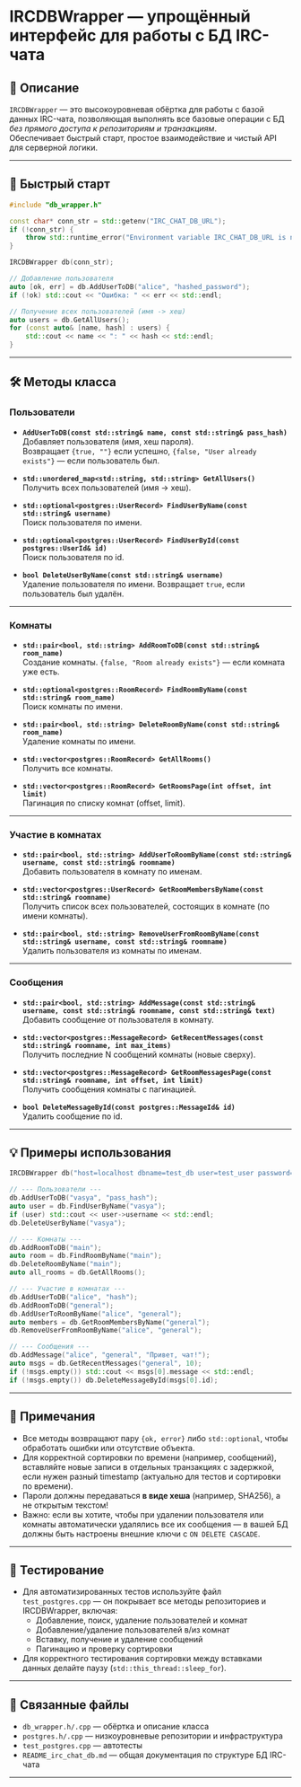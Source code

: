 # IRCDBWrapper — упрощённый интерфейс для работы с БД IRC-чата

## 📝 Описание

`IRCDBWrapper` — это высокоуровневая обёртка для работы с базой данных IRC-чата, позволяющая выполнять все базовые операции с БД *без прямого доступа к репозиториям и транзакциям*.  
Обеспечивает быстрый старт, простое взаимодействие и чистый API для серверной логики.

---

## 🚀 Быстрый старт

```cpp
#include "db_wrapper.h"

const char* conn_str = std::getenv("IRC_CHAT_DB_URL");
if (!conn_str) {
    throw std::runtime_error("Environment variable IRC_CHAT_DB_URL is not set!");
}

IRCDBWrapper db(conn_str);

// Добавление пользователя
auto [ok, err] = db.AddUserToDB("alice", "hashed_password");
if (!ok) std::cout << "Ошибка: " << err << std::endl;

// Получение всех пользователей (имя -> хеш)
auto users = db.GetAllUsers();
for (const auto& [name, hash] : users) {
    std::cout << name << ": " << hash << std::endl;
}
```

---

## 🛠️ Методы класса

### Пользователи

- **`AddUserToDB(const std::string& name, const std::string& pass_hash)`**  
  Добавляет пользователя (имя, хеш пароля).  
  Возвращает `{true, ""}` если успешно, `{false, "User already exists"}` — если пользователь был.

- **`std::unordered_map<std::string, std::string> GetAllUsers()`**  
  Получить всех пользователей (имя → хеш).

- **`std::optional<postgres::UserRecord> FindUserByName(const std::string& username)`**  
  Поиск пользователя по имени.

- **`std::optional<postgres::UserRecord> FindUserById(const postgres::UserId& id)`**  
  Поиск пользователя по id.

- **`bool DeleteUserByName(const std::string& username)`**  
  Удаление пользователя по имени. Возвращает `true`, если пользователь был удалён.

---

### Комнаты

- **`std::pair<bool, std::string> AddRoomToDB(const std::string& room_name)`**  
  Создание комнаты. `{false, "Room already exists"}` — если комната уже есть.

- **`std::optional<postgres::RoomRecord> FindRoomByName(const std::string& room_name)`**  
  Поиск комнаты по имени.

- **`std::pair<bool, std::string> DeleteRoomByName(const std::string& room_name)`**  
  Удаление комнаты по имени.

- **`std::vector<postgres::RoomRecord> GetAllRooms()`**  
  Получить все комнаты.

- **`std::vector<postgres::RoomRecord> GetRoomsPage(int offset, int limit)`**  
  Пагинация по списку комнат (offset, limit).

---

### Участие в комнатах

- **`std::pair<bool, std::string> AddUserToRoomByName(const std::string& username, const std::string& roomname)`**  
  Добавить пользователя в комнату по именам.

- **`std::vector<postgres::UserRecord> GetRoomMembersByName(const std::string& roomname)`**  
  Получить список всех пользователей, состоящих в комнате (по имени комнаты).

- **`std::pair<bool, std::string> RemoveUserFromRoomByName(const std::string& username, const std::string& roomname)`**  
  Удалить пользователя из комнаты по именам.

---

### Сообщения

- **`std::pair<bool, std::string> AddMessage(const std::string& username, const std::string& roomname, const std::string& text)`**  
  Добавить сообщение от пользователя в комнату.

- **`std::vector<postgres::MessageRecord> GetRecentMessages(const std::string& roomname, int max_items)`**  
  Получить последние N сообщений комнаты (новые сверху).

- **`std::vector<postgres::MessageRecord> GetRoomMessagesPage(const std::string& roomname, int offset, int limit)`**  
  Получить сообщения комнаты с пагинацией.

- **`bool DeleteMessageById(const postgres::MessageId& id)`**  
  Удалить сообщение по id.

---

## 💡 Примеры использования

```cpp
IRCDBWrapper db("host=localhost dbname=test_db user=test_user password=test_password");

// --- Пользователи ---
db.AddUserToDB("vasya", "pass_hash");
auto user = db.FindUserByName("vasya");
if (user) std::cout << user->username << std::endl;
db.DeleteUserByName("vasya");

// --- Комнаты ---
db.AddRoomToDB("main");
auto room = db.FindRoomByName("main");
db.DeleteRoomByName("main");
auto all_rooms = db.GetAllRooms();

// --- Участие в комнатах ---
db.AddUserToDB("alice", "hash");
db.AddRoomToDB("general");
db.AddUserToRoomByName("alice", "general");
auto members = db.GetRoomMembersByName("general");
db.RemoveUserFromRoomByName("alice", "general");

// --- Сообщения ---
db.AddMessage("alice", "general", "Привет, чат!");
auto msgs = db.GetRecentMessages("general", 10);
if (!msgs.empty()) std::cout << msgs[0].message << std::endl;
if (!msgs.empty()) db.DeleteMessageById(msgs[0].id);
```

---

## 📝 Примечания

- Все методы возвращают пару `{ok, error}` либо `std::optional`, чтобы обработать ошибки или отсутствие объекта.
- Для корректной сортировки по времени (например, сообщений), вставляйте новые записи в отдельных транзакциях с задержкой, если нужен разный timestamp (актуально для тестов и сортировки по времени).
- Пароли должны передаваться **в виде хеша** (например, SHA256), а не открытым текстом!
- Важно: если вы хотите, чтобы при удалении пользователя или комнаты автоматически удалялись все их сообщения — в вашей БД должны быть настроены внешние ключи с `ON DELETE CASCADE`.

---

## 🧪 Тестирование

- Для автоматизированных тестов используйте файл `test_postgres.cpp` — он покрывает все методы репозиториев и IRCDBWrapper, включая:
    - Добавление, поиск, удаление пользователей и комнат
    - Добавление/удаление пользователей в/из комнат
    - Вставку, получение и удаление сообщений
    - Пагинацию и проверку сортировки
- Для корректного тестирования сортировки между вставками данных делайте паузу (`std::this_thread::sleep_for`).

---

## 📂 Связанные файлы

- `db_wrapper.h/.cpp` — обёртка и описание класса
- `postgres.h/.cpp` — низкоуровневые репозитории и инфраструктура
- `test_postgres.cpp` — автотесты
- `README_irc_chat_db.md` — общая документация по структуре БД IRC-чата

---
